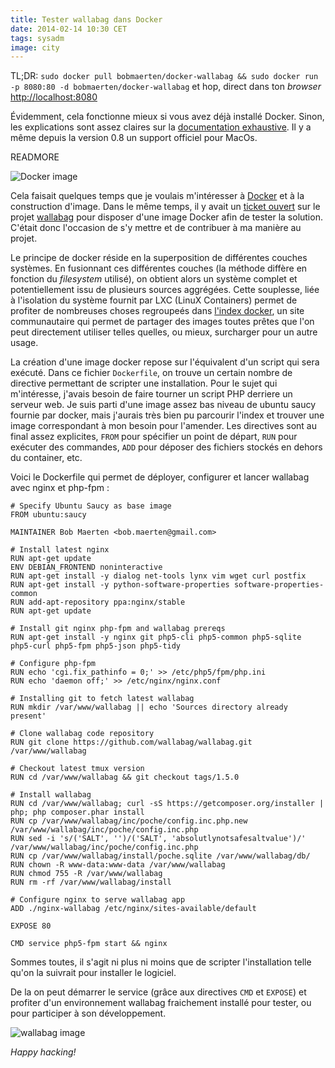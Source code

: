 ```yaml
---
title: Tester wallabag dans Docker
date: 2014-02-14 10:30 CET
tags: sysadm
image: city
---
```

TL;DR: ```sudo docker pull bobmaerten/docker-wallabag && sudo docker run -p 8080:80 -d bobmaerten/docker-wallabag``` et hop, direct dans ton *browser* [http://localhost:8080](http://localhost:8080)

Évidemment, cela fonctionne mieux si vous avez déjà installé Docker. Sinon, les explications sont assez claires sur la [documentation exhaustive](http://docs.docker.io/en/latest/). Il y a même depuis la version 0.8 un support officiel pour MacOs.

READMORE

![Docker image](https://www.docker.io/static/img/homepage-docker-logo.png)

Cela faisait quelques temps que je voulais m'intéresser à [Docker](http://docker.io) et à la construction d'image. Dans le même temps, il y avait un [ticket ouvert](https://github.com/wallabag/wallabag/issues/220) sur le projet [wallabag](http://wallabag.org) pour disposer d'une image Docker afin de tester la solution. C'était donc l'occasion de s'y mettre et de contribuer à ma manière au projet.

Le principe de docker réside en la superposition de différentes couches systèmes. En fusionnant ces différentes couches (la méthode diffère en fonction du *filesystem* utilisé), on obtient alors un système complet et potentiellement issu de plusieurs sources aggrégées. Cette souplesse, liée à l'isolation du système fournit par LXC (LinuX Containers) permet de profiter de nombreuses choses regroupeés dans [l'index docker](http://index.docker.io), un site communautaire qui permet de partager des images toutes prêtes que l'on peut directement utiliser telles quelles, ou mieux, surcharger pour un autre usage.

La création d'une image docker repose sur l'équivalent d'un script qui sera exécuté. Dans ce fichier `Dockerfile`, on trouve un certain nombre de directive permettant de scripter une installation. Pour le sujet qui m'intéresse, j'avais besoin de faire tourner un script PHP derriere un serveur web. Je suis parti d'une image assez bas niveau de ubuntu saucy fournie par docker, mais j'aurais très bien pu parcourir l'index et trouver une image correspondant à mon besoin pour l'amender. Les directives sont au final assez explicites, `FROM` pour spécifier un point de départ, `RUN` pour exécuter des commandes, `ADD` pour déposer des fichiers stockés en dehors du container, etc.

Voici le Dockerfile qui permet de déployer, configurer et lancer wallabag avec nginx et php-fpm :

```
# Specify Ubuntu Saucy as base image
FROM ubuntu:saucy

MAINTAINER Bob Maerten <bob.maerten@gmail.com>

# Install latest nginx
RUN apt-get update
ENV DEBIAN_FRONTEND noninteractive
RUN apt-get install -y dialog net-tools lynx vim wget curl postfix
RUN apt-get install -y python-software-properties software-properties-common
RUN add-apt-repository ppa:nginx/stable
RUN apt-get update

# Install git nginx php-fpm and wallabag prereqs
RUN apt-get install -y nginx git php5-cli php5-common php5-sqlite php5-curl php5-fpm php5-json php5-tidy

# Configure php-fpm
RUN echo 'cgi.fix_pathinfo = 0;' >> /etc/php5/fpm/php.ini
RUN echo 'daemon off;' >> /etc/nginx/nginx.conf

# Installing git to fetch latest wallabag
RUN mkdir /var/www/wallabag || echo 'Sources directory already present'

# Clone wallabag code repository
RUN git clone https://github.com/wallabag/wallabag.git /var/www/wallabag

# Checkout latest tmux version
RUN cd /var/www/wallabag && git checkout tags/1.5.0

# Install wallabag
RUN cd /var/www/wallabag; curl -sS https://getcomposer.org/installer | php; php composer.phar install
RUN cp /var/www/wallabag/inc/poche/config.inc.php.new /var/www/wallabag/inc/poche/config.inc.php
RUN sed -i 's/('SALT', '')/('SALT', 'absolutlynotsafesaltvalue')/' /var/www/wallabag/inc/poche/config.inc.php
RUN cp /var/www/wallabag/install/poche.sqlite /var/www/wallabag/db/
RUN chown -R www-data:www-data /var/www/wallabag
RUN chmod 755 -R /var/www/wallabag
RUN rm -rf /var/www/wallabag/install

# Configure nginx to serve wallabag app
ADD ./nginx-wallabag /etc/nginx/sites-available/default

EXPOSE 80

CMD service php5-fpm start && nginx
```

Sommes toutes, il s'agit ni plus ni moins que de scripter l'installation telle qu'on la suivrait pour installer le logiciel.

De la on peut démarrer le service (grâce aux directives `CMD` et `EXPOSE`) et profiter d'un environnement wallabag fraichement installé pour tester, ou pour participer à son développement.

![wallabag image](http://www.wallabag.org/wp-content/uploads/2014/02/logo-typo-horizontal-no-bg-lg.png)

*Happy hacking!*
